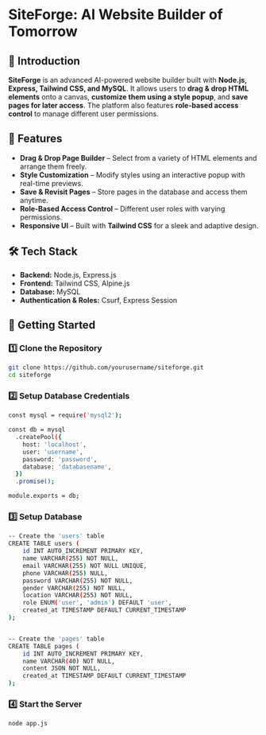 # SiteForge: AI Website Builder of Tomorrow  

## 🚀 Introduction  
**SiteForge** is an advanced AI-powered website builder built with **Node.js, Express, Tailwind CSS, and MySQL**. It allows users to **drag & drop HTML elements** onto a canvas, **customize them using a style popup**, and **save pages for later access**. The platform also features **role-based access control** to manage different user permissions.  

## 🎯 Features  
- **Drag & Drop Page Builder** – Select from a variety of HTML elements and arrange them freely.  
- **Style Customization** – Modify styles using an interactive popup with real-time previews.  
- **Save & Revisit Pages** – Store pages in the database and access them anytime.  
- **Role-Based Access Control** – Different user roles with varying permissions.  
- **Responsive UI** – Built with **Tailwind CSS** for a sleek and adaptive design.  

## 🛠️ Tech Stack  
- **Backend:** Node.js, Express.js  
- **Frontend:** Tailwind CSS, Alpine.js  
- **Database:** MySQL  
- **Authentication & Roles:** Csurf, Express Session  


## 🚀 Getting Started  

### 1️⃣ Clone the Repository  
```sh
git clone https://github.com/yourusername/siteforge.git  
cd siteforge
```

### 2️⃣ Setup Database Credentials
```sh
const mysql = require('mysql2');

const db = mysql
  .createPool({
    host: 'localhost',
    user: 'username',
    password: 'password',
    database: 'databasename',
  })
  .promise();

module.exports = db;
```

### 3️⃣ Setup Database
```sh
-- Create the 'users' table
CREATE TABLE users (
    id INT AUTO_INCREMENT PRIMARY KEY,
    name VARCHAR(255) NOT NULL,
    email VARCHAR(255) NOT NULL UNIQUE,
    phone VARCHAR(255) NULL,
    password VARCHAR(255) NOT NULL,
    gender VARCHAR(255) NOT NULL,
    location VARCHAR(255) NOT NULL,
    role ENUM('user', 'admin') DEFAULT 'user',
    created_at TIMESTAMP DEFAULT CURRENT_TIMESTAMP
);


-- Create the 'pages' table
CREATE TABLE pages (
    id INT AUTO_INCREMENT PRIMARY KEY,
    name VARCHAR(40) NOT NULL,
    content JSON NOT NULL,
    created_at TIMESTAMP DEFAULT CURRENT_TIMESTAMP
);
```

### 4️⃣ Start the Server
```sh
node app.js
```
